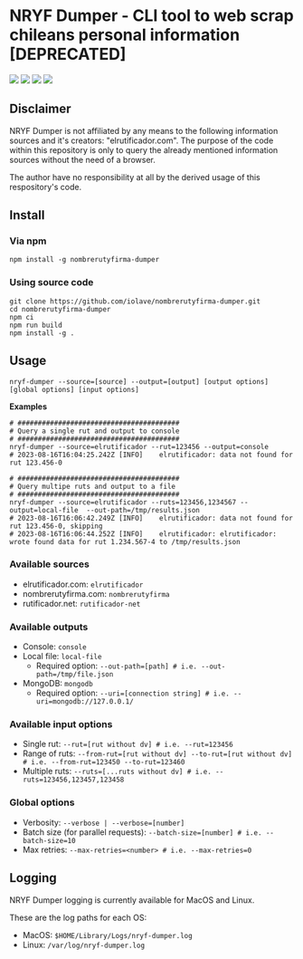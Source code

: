 # NRYF Dumper - CLI tool to web scrap chileans personal information [DEPRECATED]

![][BADGE-TEST-MAIN] ![][BADGE-BUILD-MAIN] ![][BADGE-BUILD-ART-MAIN] ![][BADGE-PUBLISH-MAIN]

## Disclaimer
NRYF Dumper is not affiliated by any means to the following information sources and it's creators: "elrutificador.com". The purpose of the code within this repository is only to query the already mentioned information sources without the need of a browser.

The author have no responsibility at all by the derived usage of this respository's code.

## Install
### Via npm
```
npm install -g nombrerutyfirma-dumper
```
### Using source code
```
git clone https://github.com/iolave/nombrerutyfirma-dumper.git
cd nombrerutyfirma-dumper
npm ci
npm run build
npm install -g .
```

## Usage
```
nryf-dumper --source=[source] --output=[output] [output options] [global options] [input options]
```

**Examples**
```shell
# ########################################
# Query a single rut and output to console
# ########################################
nryf-dumper --source=elrutificador --rut=123456 --output=console
# 2023-08-16T16:04:25.242Z [INFO]    elrutificador: data not found for rut 123.456-0

# ########################################
# Query multipe ruts and output to a file
# ########################################
nryf-dumper --source=elrutificador --ruts=123456,1234567 --output=local-file  --out-path=/tmp/results.json
# 2023-08-16T16:06:42.249Z [INFO]    elrutificador: data not found for rut 123.456-0, skipping
# 2023-08-16T16:06:44.252Z [INFO]    elrutificador: elrutificador: wrote found data for rut 1.234.567-4 to /tmp/results.json
```

### Available sources
- elrutificador.com: `elrutificador`
- nombrerutyfirma.com: `nombrerutyfirma`
- rutificador.net: `rutificador-net`

### Available outputs
- Console: `console`
- Local file: `local-file`
    - Required option: `--out-path=[path] # i.e. --out-path=/tmp/file.json`
- MongoDB: `mongodb`
    - Required option: `--uri=[connection string] # i.e. --uri=mongodb://127.0.0.1/`


### Available input options
- Single rut: `--rut=[rut without dv] # i.e. --rut=123456`
- Range of ruts: `--from-rut=[rut without dv] --to-rut=[rut without dv] # i.e. --from-rut=123450 --to-rut=123460`
- Multiple ruts: `--ruts=[...ruts without dv] # i.e. --ruts=123456,123457,123458`

### Global options
- Verbosity: `--verbose | --verbose=[number]`
- Batch size (for parallel requests): `--batch-size=[number] # i.e. --batch-size=10`
- Max retries: `--max-retries=<number> # i.e. --max-retries=0`

[BADGE-TEST-MAIN]: https://img.shields.io/endpoint?url=https://raw.githubusercontent.com/wiki/iolave/nombrerutyfirma-dumper/test-main.md&logo=github
[BADGE-BUILD-MAIN]: https://img.shields.io/endpoint?url=https://raw.githubusercontent.com/wiki/iolave/nombrerutyfirma-dumper/build-main.md&logo=github
[BADGE-BUILD-ART-MAIN]: https://img.shields.io/endpoint?url=https://raw.githubusercontent.com/wiki/iolave/nombrerutyfirma-dumper/build-artifacts-main.md&logo=github
[BADGE-PUBLISH-MAIN]: https://img.shields.io/endpoint?url=https://raw.githubusercontent.com/wiki/iolave/nombrerutyfirma-dumper/publish-main.md&logo=github

## Logging
NRYF Dumper logging is currently available for MacOS and Linux.

These are the log paths for each OS:
- MacOS: `$HOME/Library/Logs/nryf-dumper.log`
- Linux: `/var/log/nryf-dumper.log`
